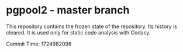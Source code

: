 # pgpool2 - master branch

This repository contains the frozen state of the repository.
Its history is cleared. It is used only for static code
analysis with Codacy.

Commit Time: 1724982098
